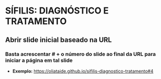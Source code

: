 # SÍFILIS: DIAGNÓSTICO E TRATAMENTO
## Abrir slide inicial baseado na URL
### Basta acrescentar # + o número do slide ao final da URL para iniciar a página em tal slide
- **Exemplo:** https://oliataide.github.io/sifilis-diagnostico-tratamento#4